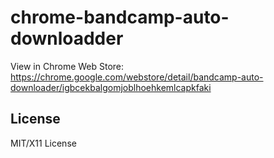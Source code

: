 # chrome-bandcamp-auto-downloadder

View in Chrome Web Store: https://chrome.google.com/webstore/detail/bandcamp-auto-downloader/igbcekbalgomjoblhoehkemlcapkfaki

## License

MIT/X11 License
